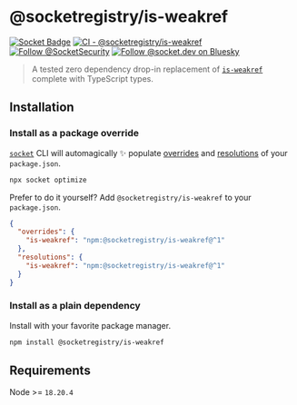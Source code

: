 # @socketregistry/is-weakref

[![Socket Badge](https://socket.dev/api/badge/npm/package/@socketregistry/is-weakref)](https://socket.dev/npm/package/@socketregistry/is-weakref)
[![CI - @socketregistry/is-weakref](https://github.com/SocketDev/socket-registry/actions/workflows/ci.yml/badge.svg)](https://github.com/SocketDev/socket-registry/actions/workflows/ci.yml)
[![Follow @SocketSecurity](https://img.shields.io/twitter/follow/SocketSecurity?style=social)](https://twitter.com/SocketSecurity)
[![Follow @socket.dev on Bluesky](https://img.shields.io/badge/Follow-@socket.dev-1DA1F2?style=social&logo=bluesky)](https://bsky.app/profile/socket.dev)

> A tested zero dependency drop-in replacement of
> [`is-weakref`](https://socket.dev/npm/package/is-weakref) complete with
> TypeScript types.

## Installation

### Install as a package override

[`socket`](https://socket.dev/npm/package/socket) CLI will automagically ✨
populate
[overrides](https://docs.npmjs.com/cli/v9/configuring-npm/package-json#overrides)
and [resolutions](https://yarnpkg.com/configuration/manifest#resolutions) of
your `package.json`.

```sh
npx socket optimize
```

Prefer to do it yourself? Add `@socketregistry/is-weakref` to your
`package.json`.

```json
{
  "overrides": {
    "is-weakref": "npm:@socketregistry/is-weakref@^1"
  },
  "resolutions": {
    "is-weakref": "npm:@socketregistry/is-weakref@^1"
  }
}
```

### Install as a plain dependency

Install with your favorite package manager.

```sh
npm install @socketregistry/is-weakref
```

## Requirements

Node >= `18.20.4`
